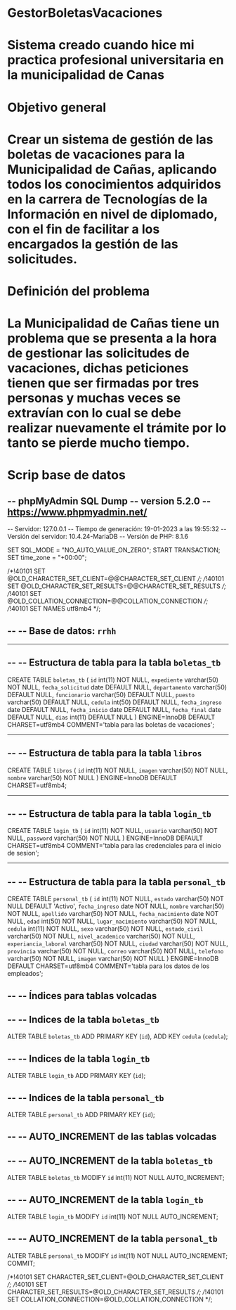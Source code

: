 # GestorBoletasVacaciones

# Sistema creado cuando hice mi practica profesional universitaria en la municipalidad de Canas

# Objetivo general
# Crear un sistema de gestión de las boletas de vacaciones para la Municipalidad de Cañas, aplicando todos los conocimientos adquiridos en la carrera de Tecnologías de la Información en nivel de diplomado, con el fin de facilitar a los encargados la gestión de las solicitudes.

# Definición del problema
# La Municipalidad de Cañas tiene un problema que se presenta a la hora de gestionar las solicitudes de vacaciones, dichas peticiones tienen que ser firmadas por tres personas y muchas veces se extravían con lo cual se debe realizar nuevamente el trámite por lo tanto se pierde mucho tiempo.

# Scrip base de datos

-- phpMyAdmin SQL Dump
-- version 5.2.0
-- https://www.phpmyadmin.net/
--
-- Servidor: 127.0.0.1
-- Tiempo de generación: 19-01-2023 a las 19:55:32
-- Versión del servidor: 10.4.24-MariaDB
-- Versión de PHP: 8.1.6

SET SQL_MODE = "NO_AUTO_VALUE_ON_ZERO";
START TRANSACTION;
SET time_zone = "+00:00";


/*!40101 SET @OLD_CHARACTER_SET_CLIENT=@@CHARACTER_SET_CLIENT */;
/*!40101 SET @OLD_CHARACTER_SET_RESULTS=@@CHARACTER_SET_RESULTS */;
/*!40101 SET @OLD_COLLATION_CONNECTION=@@COLLATION_CONNECTION */;
/*!40101 SET NAMES utf8mb4 */;

--
-- Base de datos: `rrhh`
--

-- --------------------------------------------------------

--
-- Estructura de tabla para la tabla `boletas_tb`
--

CREATE TABLE `boletas_tb` (
  `id` int(11) NOT NULL,
  `expediente` varchar(50) NOT NULL,
  `fecha_solicitud` date DEFAULT NULL,
  `departamento` varchar(50) DEFAULT NULL,
  `funcionario` varchar(50) DEFAULT NULL,
  `puesto` varchar(50) DEFAULT NULL,
  `cedula` int(50) DEFAULT NULL,
  `fecha_ingreso` date DEFAULT NULL,
  `fecha_inicio` date DEFAULT NULL,
  `fecha_final` date DEFAULT NULL,
  `dias` int(11) DEFAULT NULL
) ENGINE=InnoDB DEFAULT CHARSET=utf8mb4 COMMENT='tabla para las boletas de vacaciones';

-- --------------------------------------------------------

--
-- Estructura de tabla para la tabla `libros`
--

CREATE TABLE `libros` (
  `id` int(11) NOT NULL,
  `imagen` varchar(50) NOT NULL,
  `nombre` varchar(50) NOT NULL
) ENGINE=InnoDB DEFAULT CHARSET=utf8mb4;

-- --------------------------------------------------------

--
-- Estructura de tabla para la tabla `login_tb`
--

CREATE TABLE `login_tb` (
  `id` int(11) NOT NULL,
  `usuario` varchar(50) NOT NULL,
  `password` varchar(50) NOT NULL
) ENGINE=InnoDB DEFAULT CHARSET=utf8mb4 COMMENT='tabla para las credenciales para el inicio de sesion';

-- --------------------------------------------------------

--
-- Estructura de tabla para la tabla `personal_tb`
--

CREATE TABLE `personal_tb` (
  `id` int(11) NOT NULL,
  `estado` varchar(50) NOT NULL DEFAULT 'Activo',
  `fecha_ingreso` date NOT NULL,
  `nombre` varchar(50) NOT NULL,
  `apellido` varchar(50) NOT NULL,
  `fecha_nacimiento` date NOT NULL,
  `edad` int(50) NOT NULL,
  `lugar_nacimiento` varchar(50) NOT NULL,
  `cedula` int(11) NOT NULL,
  `sexo` varchar(50) NOT NULL,
  `estado_civil` varchar(50) NOT NULL,
  `nivel_academico` varchar(50) NOT NULL,
  `experiancia_laboral` varchar(50) NOT NULL,
  `ciudad` varchar(50) NOT NULL,
  `provincia` varchar(50) NOT NULL,
  `correo` varchar(50) NOT NULL,
  `telefono` varchar(50) NOT NULL,
  `imagen` varchar(50) NOT NULL
) ENGINE=InnoDB DEFAULT CHARSET=utf8mb4 COMMENT='tabla para los datos de los empleados';

--
-- Índices para tablas volcadas
--

--
-- Indices de la tabla `boletas_tb`
--
ALTER TABLE `boletas_tb`
  ADD PRIMARY KEY (`id`),
  ADD KEY `cedula` (`cedula`);

--
-- Indices de la tabla `login_tb`
--
ALTER TABLE `login_tb`
  ADD PRIMARY KEY (`id`);

--
-- Indices de la tabla `personal_tb`
--
ALTER TABLE `personal_tb`
  ADD PRIMARY KEY (`id`);

--
-- AUTO_INCREMENT de las tablas volcadas
--

--
-- AUTO_INCREMENT de la tabla `boletas_tb`
--
ALTER TABLE `boletas_tb`
  MODIFY `id` int(11) NOT NULL AUTO_INCREMENT;

--
-- AUTO_INCREMENT de la tabla `login_tb`
--
ALTER TABLE `login_tb`
  MODIFY `id` int(11) NOT NULL AUTO_INCREMENT;

--
-- AUTO_INCREMENT de la tabla `personal_tb`
--
ALTER TABLE `personal_tb`
  MODIFY `id` int(11) NOT NULL AUTO_INCREMENT;
COMMIT;

/*!40101 SET CHARACTER_SET_CLIENT=@OLD_CHARACTER_SET_CLIENT */;
/*!40101 SET CHARACTER_SET_RESULTS=@OLD_CHARACTER_SET_RESULTS */;
/*!40101 SET COLLATION_CONNECTION=@OLD_COLLATION_CONNECTION */;
